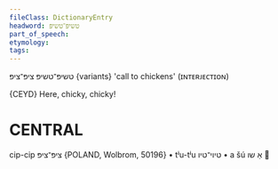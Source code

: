 ```yaml
---
fileClass: DictionaryEntry
headword: טשיפּ־טשיפּ
part_of_speech: 
etymology: 
tags: 
---
```

טשיפּ־טשיפּ
ציפּ־ציפּ {variants}
'call to chickens'
(ɪɴᴛᴇʀᴊᴇᴄᴛɪᴏɴ)

{CEYD}
Here, chicky, chicky!

CENTRAL
========

cip-cip ציפּ־ציפּ {POLAND, Wolbrom, 50196}
	•	tʲu-tʲu טיוי־טיו
	•	a šú אַ שו

